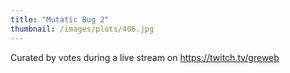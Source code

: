 ```yaml
---
title: "Mutatic Bug 2"
thumbnail: /images/plots/406.jpg
---
```


Curated by votes during a live stream on https://twitch.tv/greweb

